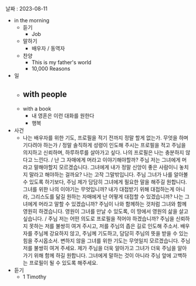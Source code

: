 날짜 : 2023-08-11
- in the morning
	- 듣기
		- Job
	- 말하기
		-  배우자 / 동역자 
	- 찬양
		- This is my father's world
		- 10,000 Reasons
- 일
	- with people
		- 
	- with a book
		- 내 영혼은 이런 대화를 원한다
		- 행복
- 사건
	- 나는 배우자를 위한 기도, 프로필을 적기 전까지 정말 할게 없는가. 무엇을 하며 기다려야 하는가 / 정말 솔직하게 성령이 인도해 주시는 프로필을 적고 주님을 의지하고 신뢰하며, 하루하루를 살아가고 싶다. 나의 프로필은 나는 충분하지 않다고 느낀다. / 난 그 자매에게 머라고 이야기해야할까? 주님 저는 그녀에게 머라고 말해야할지 모르겠습니다. 그녀에게 내가 정말 신앙이 좋은 사람이니 놓치지 말라고 해야하는 걸까요? 나는 고작 그말밖입니다. 주님 그녀가 나를 알아볼 수 있도록 하기보다, 주님 제가 담담히 그녀에게 필요한 말을 해주길 원합니다. 그녀를 위한 나의 이야기는 무엇입니까? 내가 대접받기 위해 대접하는게 아니라, 그리스도를 닮길 원하는 자매에게 난 어떻게 대접할 수 있겠습니까? 나는 그녀에게 머라고 말할 수 있겠습니까? 주님이 나와 함께하는 것처럼 그녀와 함께 영원히 하겠습니다. 영원이 그녀를 만날 수 있도록, 이 땅에서 영원의 삶을 살고 싶습니다. / 주님 저는 어떤 의도로 프로필을 적어야 하겠습니까? 주님을 신뢰하지 못하는 저를 불쌍히 여겨 주시고, 저를 주님의 좁은 길로 인도해 주소서. 배우자를 주님께 강요하지 않고, 주님께 기도하고, 담담히 주님의 뜻을 받을 수 있는 힘을 주시옵소서. 변하지 않을 그녀를 위한 기도는 무엇일지 모르겠습니다. 주님 저를 불쌍히 여겨 주세요. 제가 주님을 더욱 알아가고 그녀가 더욱 주님을 알아가기 위해 함께 하길 원합니다. 그녀에게 말하는 것이 아니라 주님 앞에 고백하는 프로필이 될 수 있도록 해주세요.
- 듣기
	- 1 Timothy
